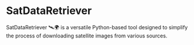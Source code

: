 # SatDataRetriever
SatDataRetriever 🛰️🌍 is a versatile Python-based tool designed to simplify the process of downloading satellite images from various sources. 

